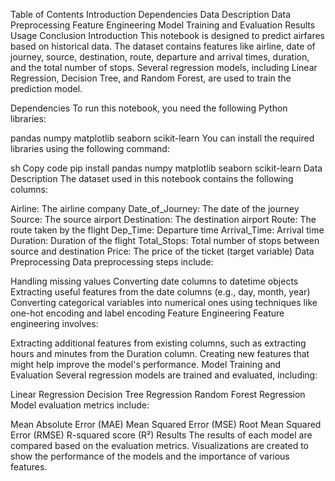 Table of Contents
Introduction
Dependencies
Data Description
Data Preprocessing
Feature Engineering
Model Training and Evaluation
Results
Usage
Conclusion
Introduction
This notebook is designed to predict airfares based on historical data. The dataset contains features like airline, date of journey, source, destination, route, departure and arrival times, duration, and the total number of stops. Several regression models, including Linear Regression, Decision Tree, and Random Forest, are used to train the prediction model.

Dependencies
To run this notebook, you need the following Python libraries:

pandas
numpy
matplotlib
seaborn
scikit-learn
You can install the required libraries using the following command:

sh
Copy code
pip install pandas numpy matplotlib seaborn scikit-learn
Data Description
The dataset used in this notebook contains the following columns:

Airline: The airline company
Date_of_Journey: The date of the journey
Source: The source airport
Destination: The destination airport
Route: The route taken by the flight
Dep_Time: Departure time
Arrival_Time: Arrival time
Duration: Duration of the flight
Total_Stops: Total number of stops between source and destination
Price: The price of the ticket (target variable)
Data Preprocessing
Data preprocessing steps include:

Handling missing values
Converting date columns to datetime objects
Extracting useful features from the date columns (e.g., day, month, year)
Converting categorical variables into numerical ones using techniques like one-hot encoding and label encoding
Feature Engineering
Feature engineering involves:

Extracting additional features from existing columns, such as extracting hours and minutes from the Duration column.
Creating new features that might help improve the model's performance.
Model Training and Evaluation
Several regression models are trained and evaluated, including:

Linear Regression
Decision Tree Regression
Random Forest Regression
Model evaluation metrics include:

Mean Absolute Error (MAE)
Mean Squared Error (MSE)
Root Mean Squared Error (RMSE)
R-squared score (R²)
Results
The results of each model are compared based on the evaluation metrics. Visualizations are created to show the performance of the models and the importance of various features.
